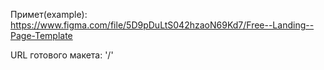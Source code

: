Примет(example): https://www.figma.com/file/5D9pDuLtS042hzaoN69Kd7/Free--Landing--Page-Template

URL готового макета: '/'